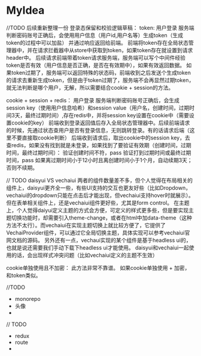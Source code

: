 # MyIdea
//TODO 后续重新整理一份
登录态保留和校验逻辑草稿：
token:
用户登录
服务端判断密码账号正确后，会使用用户信息（用户id,用户名等）生成token（生成token的过程中可以加盐） 并通过响应返回给前端。
前端将token存在全局状态管理器中，并在请求拦截器中从store中获取到token，如果token存在就设置到请求header中。
后续请求前端带着token请求服务端，服务端可以写个中间件经验token是否有效（用户信息是否正确，是否在有效期中），如果有效返回数据。
如果token过期了，服务端可以返回特殊的状态码，前端收到之后发送个生成token的请求去重新生成token，但是由于token过期了，服务端不会再显然过期token，就无法判断是哪个用户，无解，所以需要结合cookie + session的方法。

cookie + session + redis：
用户登录
服务端判断密码账号正确后，会生成session key（使用用户信息哈希）和session value（用户名，创建时间，过期时间3天，最终过期时间）,存在redis中，并将session key设置在cookie中（需要设置cookie的key）
前端收到登录返回值后存入全局状态管理器中。后续前端请求的时候，先通过状态查用户是否有登录信息，无则跳转登录。有的话请求后端（这里不要直接取cookie判断）
后端收到请求后，取出cookie中的session key，去查redis，如果没有找到就是未登录，如果找到了要验证有效期（创建时间，过期时间，最终过期时间）：
验证创建时间不符，pass
验证打到过期时间或最终过期时间，pass
如果离过期时间小于12小时且离创建时间小于1个月，自动续期3天；否则不续期。

// TODO daisyui VS vechaiui
两者的组件数量差不多，但个人觉得在布局相关的组件上，daisyui更齐全一些，有些UI支持的交互也更友好些（比如Dropdown，vechaiui的dropdown只能在点击后才能出现，但vechaiui支持hover时就展示）。但在表单相关组件上，还是vechaiui组件更好些，尤其是form control。
在主题上，个人觉得daiyui定义主题的方式会方便，可定义的样式更多些，但是要实现主题切换功能时，却需要引入theme-change，或者在html中加data-theme（这种方法不太行）。而vechaiui在实现主题切换上就比较方便了，它提供了VechaiProvider组件，可以通过它全局切换主题，具体实现可以参考vechaiui官网文档的源码。
另外还有一点，vechaui实现的某个组件是基于headless ui的，也就是说还需要我们手动下载下headless ui才能使用。
daisyui和vechaiui一起使用的话，会出现样式冲突问题（比如vechaiui定义的主题不生效）

cookie单独使用且不加密：
此方法非常不靠谱。
如果cookie单独使用 + 加密，和token类似。

//TODO
* monorepo
* 头像
* 

// TODO
* redux
* route
* 